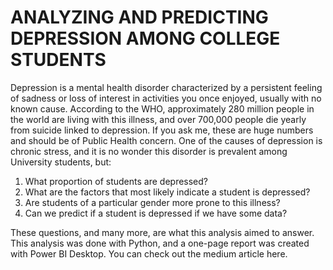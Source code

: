 # ANALYZING AND PREDICTING DEPRESSION AMONG COLLEGE STUDENTS
  Depression is a mental health disorder characterized by a persistent feeling of sadness or loss of interest in activities you once enjoyed, usually with no known cause. According to the WHO, approximately 280 million people in the world are living with this illness, and over 700,000 people die yearly from suicide linked to depression. If you ask me, these are huge numbers and should be of Public Health concern.
One of the causes of depression is chronic stress, and it is no wonder this disorder is prevalent among University students, but:
1. What proportion of students are depressed?
2. What are the factors that most likely indicate a student is depressed?
3. Are students of a particular gender more prone to this illness?
4. Can we predict if a student is depressed if we have some data?

These questions, and many more, are what this analysis aimed to answer. This analysis was done with Python, and a one-page report was created with Power BI Desktop. You can check out the medium article here.
